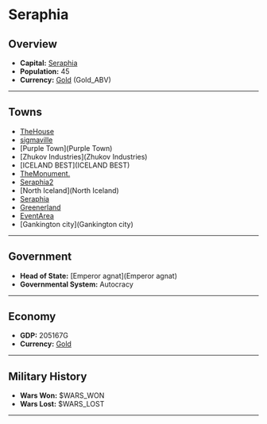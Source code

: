 # Seraphia

## Overview

- **Capital:** [Seraphia](Seraphia)
- **Population:** 45
- **Currency:** [Gold](Gold) (Gold_ABV)

---

## Towns

- [TheHouse](TheHouse)
- [sigmaville](sigmaville)
- [Purple Town](Purple Town)
- [Zhukov Industries](Zhukov Industries)
- [ICELAND BEST](ICELAND BEST)
- [TheMonument.](TheMonument.)
- [Seraphia2](Seraphia2)
- [North Iceland](North Iceland)
- [Seraphia](Seraphia)
- [Greenerland](Greenerland)
- [EventArea](EventArea)
- [Gankington city](Gankington city)

---

## Government

- **Head of State:** [Emperor agnat](Emperor agnat)
- **Governmental System:** Autocracy

---

## Economy

- **GDP:** 205167G
- **Currency:** [Gold](Gold)

---

## Military History

- **Wars Won:** $WARS_WON
- **Wars Lost:** $WARS_LOST

---

